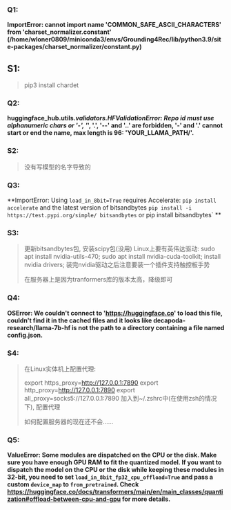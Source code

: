 ### Q1:

**ImportError: cannot import name 'COMMON_SAFE_ASCII_CHARACTERS' from 'charset_normalizer.constant'  (/home/wloner0809/miniconda3/envs/Grounding4Rec/lib/python3.9/site-packages/charset_normalizer/constant.py)**

## S1:

> pip3 install chardet

### Q2:
**huggingface_hub.utils._validators.HFValidationError: Repo id must use alphanumeric chars or '-', '_', '.', '--' and '..' are forbidden, '-' and '.' cannot start or end the name, max length is 96: 'YOUR_LLAMA_PATH/'.**

### S2:

> 没有写模型的名字导致的

### Q3:

**ImportError: Using `load_in_8bit=True` requires Accelerate: `pip install accelerate` and the latest version of bitsandbytes `pip install -i https://test.pypi.org/simple/ bitsandbytes` or pip install bitsandbytes` **

### S3:

> 更新bitsandbytes包, 安装scipy包(没用)
> Linux上要有英伟达驱动: sudo apt install nvidia-utils-470; sudo apt install nvidia-cuda-toolkit; install nvidia drivers; 装完nvidia驱动之后注意要装一个插件支持触控板手势
>
> 在服务器上是因为tranformers库的版本太高，降级即可

### Q4:

**OSError: We couldn't connect to 'https://huggingface.co' to load this file, couldn't find it in the cached files and it looks like decapoda-research/llama-7b-hf is not the path to a directory containing a file named config.json.**

### S4:

> 在Linux实体机上配置代理:
>
> export https_proxy=http://127.0.0.1:7890
> export http_proxy=http://127.0.0.1:7890
> export all_proxy=socks5://127.0.0.1:7890
> 加入到~/.zshrc中(在使用zsh的情况下), 配置代理
>
> 如何配置服务器的现在还不会……

### Q5:

**ValueError: Some modules are dispatched on the CPU or the disk. Make sure you have enough GPU RAM to fit the quantized model. If you want to dispatch the model on the CPU or the disk while keeping these modules in 32-bit, you need to set `load_in_8bit_fp32_cpu_offload=True` and pass a custom `device_map` to `from_pretrained`. Check https://huggingface.co/docs/transformers/main/en/main_classes/quantization#offload-between-cpu-and-gpu for more details.**